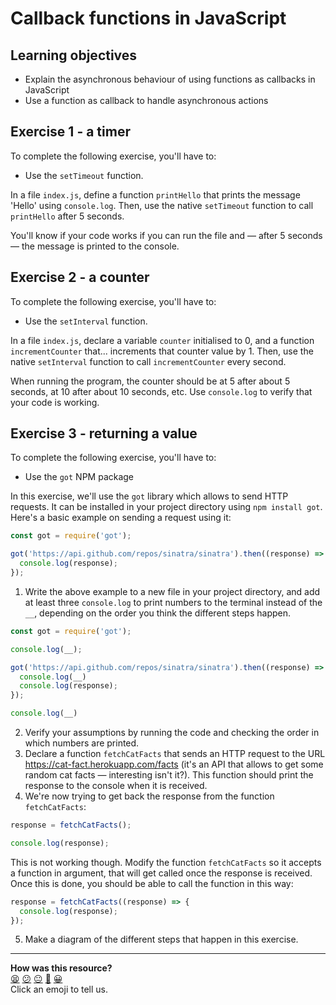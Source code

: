 # Callback functions in JavaScript

## Learning objectives

 * Explain the asynchronous behaviour of using functions as callbacks in JavaScript
 * Use a function as callback to handle asynchronous actions

## Exercise 1 - a timer

To complete the following exercise, you'll have to:
 * Use the `setTimeout` function.

In a file `index.js`, define a function `printHello` that prints the message 'Hello' using `console.log`. Then, use the native `setTimeout` function to call `printHello` after 5 seconds. 

You'll know if your code works if you can run the file and — after 5 seconds — the message is printed to the console.

## Exercise 2 - a counter

To complete the following exercise, you'll have to:
 * Use the `setInterval` function.

In a file `index.js`, declare a variable `counter` initialised to 0, and a function `incrementCounter` that... increments that counter value by 1. Then, use the native `setInterval` function to call `incrementCounter` every second.

When running the program, the counter should be at 5 after about 5 seconds, at 10 after about 10 seconds, etc. Use `console.log` to verify that your code is working.

## Exercise 3 - returning a value

To complete the following exercise, you'll have to:
 * Use the `got` NPM package

In this exercise, we'll use the `got` library which allows to send HTTP requests. It can be installed in your project directory using `npm install got`. Here's a basic example on sending a request using it:

```js
const got = require('got');

got('https://api.github.com/repos/sinatra/sinatra').then((response) => {
  console.log(response);
});
```

1. Write the above example to a new file in your project directory, and add at least three `console.log` to print numbers to the terminal instead of the `__`, depending on the order you think the different steps happen.
```js
const got = require('got');

console.log(__);

got('https://api.github.com/repos/sinatra/sinatra').then((response) => {
  console.log(__)
  console.log(response);
});

console.log(__)
```
2. Verify your assumptions by running the code and checking the order in which numbers are printed.
3. Declare a function `fetchCatFacts` that sends an HTTP request to the URL https://cat-fact.herokuapp.com/facts (it's an API that allows to get some random cat facts — interesting isn't it?). This function should print the response to the console when it is received.
4. We're now trying to get back the response from the function `fetchCatFacts`:

```js
response = fetchCatFacts();

console.log(response);
```

This is not working though. Modify the function `fetchCatFacts` so it accepts a function in argument, that will get called once the response is received. Once this is done, you should be able to call the function in this way:

```js
response = fetchCatFacts((response) => {
  console.log(response);
});
```

5. Make a diagram of the different steps that happen in this exercise. 


<!-- BEGIN GENERATED SECTION DO NOT EDIT -->

---

**How was this resource?**  
[😫](https://airtable.com/shrUJ3t7KLMqVRFKR?prefill_Repository=makersacademy/javascript-fundamentals&prefill_File=practicals/callbacks/README.md&prefill_Sentiment=😫) [😕](https://airtable.com/shrUJ3t7KLMqVRFKR?prefill_Repository=makersacademy/javascript-fundamentals&prefill_File=practicals/callbacks/README.md&prefill_Sentiment=😕) [😐](https://airtable.com/shrUJ3t7KLMqVRFKR?prefill_Repository=makersacademy/javascript-fundamentals&prefill_File=practicals/callbacks/README.md&prefill_Sentiment=😐) [🙂](https://airtable.com/shrUJ3t7KLMqVRFKR?prefill_Repository=makersacademy/javascript-fundamentals&prefill_File=practicals/callbacks/README.md&prefill_Sentiment=🙂) [😀](https://airtable.com/shrUJ3t7KLMqVRFKR?prefill_Repository=makersacademy/javascript-fundamentals&prefill_File=practicals/callbacks/README.md&prefill_Sentiment=😀)  
Click an emoji to tell us.

<!-- END GENERATED SECTION DO NOT EDIT -->
